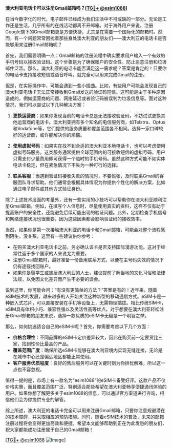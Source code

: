 **澳大利亚电话卡可以注册Gmail邮箱吗？[[TG💪+ @esim1088](https://t.me/s/esim1088)]**

在当今数字化的时代，电子邮件已经成为我们生活中不可或缺的一部分。无论是工作还是生活，几乎所有的在线活动都离不开邮箱。对于海外用户来说，注册Google旗下的Gmail邮箱更是方便快捷，尤其是在需要一个国际化的邮箱时。然而，有一个问题常常困扰着那些身处澳大利亚的朋友们——澳大利亚的电话卡是否能够用来注册Gmail邮箱呢？

首先，我们需要明确一点：Gmail邮箱的注册流程中确实要求用户输入一个有效的手机号码以接收验证码。这个步骤是为了确保账户的安全性，防止恶意注册和垃圾邮件泛滥。那么，澳大利亚的电话卡能否满足这一需求呢？答案是肯定的！只要你的电话卡支持接收短信或语音呼叫，就完全可以用来完成Gmail的注册。

但是，在实际操作中，可能会遇到一些小插曲。比如，有些用户可能会发现自己的澳大利亚电话卡无法正常接收到Gmail发送的验证码短信。这可能是由于多种原因造成的，例如运营商的问题、网络延迟或者验证码被误判为垃圾信息等。面对这种情况，我们可以尝试以下几种解决方案：

1. **更换运营商**：如果你发现当前的电话卡总是无法接收验证码，不妨试试更换其他运营商的电话卡。澳大利亚拥有多个知名的电信服务商，如Telstra、Optus和Vodafone等，它们提供的服务质量和覆盖范围各不相同。选择一家口碑较好的运营商，或许能解决你的烦恼。

2. **使用虚拟号码**：如果实在找不到合适的澳大利亚本地电话卡，也可以考虑使用虚拟号码服务。这类服务通常提供全球范围内的可接收短信的虚拟号码，用户只需支付少量费用即可获得一个临时的手机号码。虽然这种方式可能不如实体电话卡稳定，但在紧急情况下不失为一种可行的选择。

3. **联系客服**：当遇到验证码接收失败的情况时，不要慌张，及时联系Gmail的客服团队寻求帮助。他们通常会根据具体情况为你提供个性化的解决方案，比如通过电子邮件或其他方式验证身份。

除了上述技术层面的考量外，还有一些实用的小技巧可以帮助你在澳大利亚顺利注册Gmail邮箱。例如，在填写个人信息时，尽量使用真实的资料，这样不仅有助于提高账户的安全性，还能避免后续可能出现的验证问题。此外，定期检查手机信号和网络连接状况也很重要，因为这些因素都会影响验证码的接收效率。

当然，如果你是第一次接触澳大利亚的电话卡和Gmail邮箱，可能会对整个流程感到陌生。没关系，这里有一些建议供你参考：

- 在购买澳大利亚电话卡之前，务必确认该卡是否支持国际漫游功能。这对于经常往返于多个国家的人来说尤为重要。
- 注册Gmail邮箱时，最好准备一份备用联系方式，以便在主号码失效的情况下仍有途径找回账户。
- 如果你是留学生或旅居澳大利亚的人士，建议提前了解当地的文化习俗和法律法规，以免因文化差异而产生不必要的误会。

说到这里，你可能会问：“有没有更简单的方法？”答案是有的！近年来，随着eSIM技术的发展，越来越多的人开始关注这种新型的移动通信方式。eSIM卡是一种嵌入式芯片，可以直接安装在手机等设备上，无需物理插拔。相比传统SIM卡，eSIM具有体积小巧、兼容性强以及灵活性高等优点。对于想要在澳大利亚轻松注册Gmail邮箱的朋友来说，选择一款优质的eSIM卡无疑是一个明智之举。

那么，如何挑选适合自己的eSIM卡呢？首先，你需要考虑以下几个方面：

- **价格合理性**：不同品牌的eSIM卡定价差异较大，因此在购买前一定要货比三家，找到性价比最高的产品。
- **覆盖范围广度**：确保所选eSIM卡能够在澳大利亚境内实现无缝连接，无论是在城市中心还是偏远地区都能正常使用。
- **客户服务优质程度**：良好的售后服务可以在关键时刻为你排忧解难，所以这一点也不容忽视。

值得一提的是，市场上有一款名为“esim1088”的eSIM卡备受好评。这款产品不仅价格实惠，而且覆盖范围广泛，特别适合那些希望在澳大利亚畅享便捷通讯体验的用户。如果你想了解更多关于esim1088的信息，可以通过官方渠道进行咨询，相信他们会为你提供专业的解答。

综上所述，澳大利亚的电话卡完全可以用来注册Gmail邮箱，只要你注意规避潜在的技术障碍，并采取相应的预防措施。同时，随着eSIM技术的普及，未来的邮箱注册过程将会变得更加高效和便捷。希望本文能够帮助到正在为此发愁的朋友们，祝大家都能成功注册属于自己的Gmail邮箱！

[[TG💪+ @esim1088](https://t.me/s/esim1088) ![Image](https://i.postimg.cc/4NQfJmqS/Snipaste-2025-05-13-00-14-12.png)]